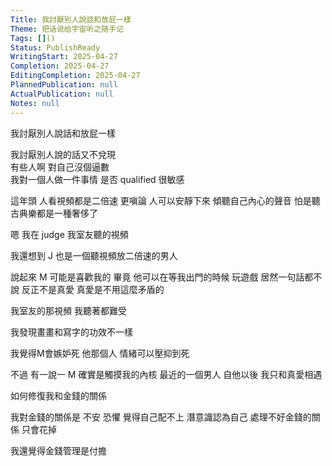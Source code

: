 ```yaml
---  
Title: 我討厭別人說話和放屁一樣  
Theme: 把话说给宇宙听之随手记  
Tags: []()  
Status: PublishReady  
WritingStart: 2025-04-27  
Completion: 2025-04-27  
EditingCompletion: 2025-04-27  
PlannedPublication: null  
ActualPublication: null  
Notes: null  
---  
```

  
我討厭別人說話和放屁一樣  
  
我討厭別人說的話又不兌現  
有些人啊 對自己沒個逼數   
我對一個人做一件事情 是否 qualified 很敏感  
  
這年頭 人看視頻都是二倍速 更嗔論 人可以安靜下來 傾聽自己內心的聲音 怕是聽古典樂都是一種奢侈了   
  
嗯 我在 judge 我室友聽的視頻  
  
我還想到 J 也是一個聽視頻放二倍速的男人  
  
說起來 M 可能是喜歡我的 畢竟 他可以在等我出門的時候 玩遊戲 居然一句話都不說 反正不是真愛 真愛是不用這麼矛盾的  
  
我室友的那視頻 我聽著都難受   
  
我發現畫畫和寫字的功效不一樣   
  
我覺得M會嫉妒死 他那個人 情緒可以壓抑到死   
  
不過 有一說一 M 確實是觸摸我的內核 最近的一個男人 自他以後 我只和真愛相遇   
  
如何修復我和金錢的關係  
  
我對金錢的關係是 不安 恐懼 覺得自己配不上 潛意識認為自己 處理不好金錢的關係 只會花掉  
  
我還覺得金錢管理是付擔  
  